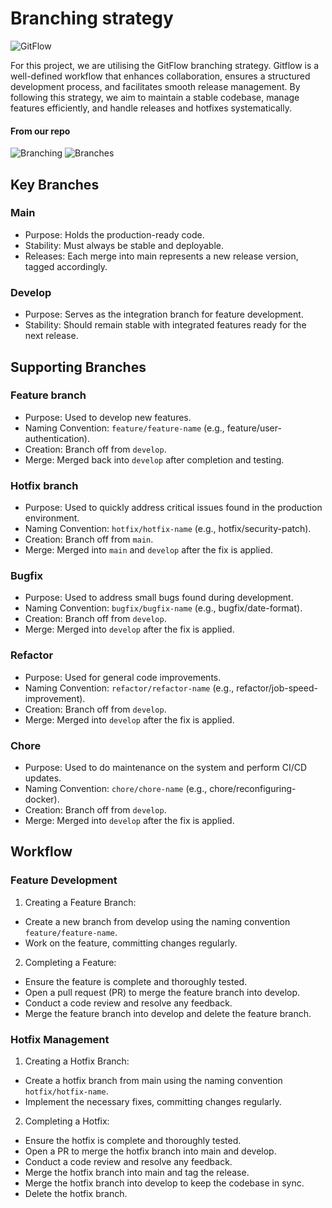 # Branching strategy 
![GitFlow](/gitflow.png)

For this project, we are utilising the GitFlow branching strategy. 
Gitflow is a well-defined workflow that enhances collaboration, ensures a structured development process, and facilitates smooth release management.
By following this strategy, we aim to maintain a stable codebase, manage features efficiently, and handle releases and hotfixes systematically.

#### From our repo
![Branching](/branching.png)
![Branches](/branches.png)

## Key Branches
### Main 
- Purpose: Holds the production-ready code.
- Stability: Must always be stable and deployable.
- Releases: Each merge into main represents a new release version, tagged accordingly.

### Develop 
- Purpose: Serves as the integration branch for feature development.
- Stability: Should remain stable with integrated features ready for the next release.

## Supporting Branches 
### Feature branch
- Purpose: Used to develop new features.
- Naming Convention: `feature/feature-name` (e.g., feature/user-authentication).
- Creation: Branch off from `develop`.
- Merge: Merged back into `develop` after completion and testing.

### Hotfix branch
- Purpose: Used to quickly address critical issues found in the production environment.
- Naming Convention: `hotfix/hotfix-name` (e.g., hotfix/security-patch).
- Creation: Branch off from `main`.
- Merge: Merged into `main` and `develop` after the fix is applied.

### Bugfix
- Purpose: Used to address small bugs found during development.
- Naming Convention: `bugfix/bugfix-name` (e.g., bugfix/date-format).
- Creation: Branch off from `develop`.
- Merge: Merged into `develop` after the fix is applied.

### Refactor 
- Purpose: Used for general code improvements.
- Naming Convention: `refactor/refactor-name` (e.g., refactor/job-speed-improvement).
- Creation: Branch off from `develop`.
- Merge: Merged into `develop` after the fix is applied.

### Chore
- Purpose: Used to do maintenance on the system and perform CI/CD updates.
- Naming Convention: `chore/chore-name` (e.g., chore/reconfiguring-docker).
- Creation: Branch off from `develop`.
- Merge: Merged into `develop` after the fix is applied.

## Workflow 
### Feature Development
1. Creating a Feature Branch:

- Create a new branch from develop using the naming convention `feature/feature-name`.
- Work on the feature, committing changes regularly.

2. Completing a Feature:

- Ensure the feature is complete and thoroughly tested.
- Open a pull request (PR) to merge the feature branch into develop.
- Conduct a code review and resolve any feedback.
- Merge the feature branch into develop and delete the feature branch.

<!-- ### Release Preparation
1. Everyone freak out bcs demo approaching and test non existent!!!!!!!!!!!!!!!!!!!!!!!!!!!!!!!!!! -->

### Hotfix Management
1. Creating a Hotfix Branch:

- Create a hotfix branch from main using the naming convention `hotfix/hotfix-name`.
- Implement the necessary fixes, committing changes regularly.

2. Completing a Hotfix:

- Ensure the hotfix is complete and thoroughly tested.
- Open a PR to merge the hotfix branch into main and develop.
- Conduct a code review and resolve any feedback.
- Merge the hotfix branch into main and tag the release.
- Merge the hotfix branch into develop to keep the codebase in sync.
- Delete the hotfix branch.

